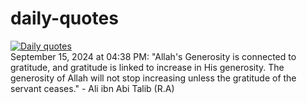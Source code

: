 # daily-quotes
[![Daily quotes](https://github.com/ceepu8/daily-quotes/actions/workflows/daily-quote.yml/badge.svg)](https://github.com/ceepu8/daily-quotes/actions/workflows/daily-quote.yml)<br/>
September 15, 2024 at 04:38 PM: "Allah's Generosity is connected to gratitude, and gratitude is linked to increase in His generosity. The generosity of Allah will not stop increasing unless the gratitude of the servant ceases." - Ali ibn Abi Talib (R.A)
